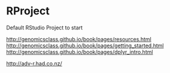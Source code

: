 # RProject
Default RStudio Project to start

http://genomicsclass.github.io/book/pages/resources.html
http://genomicsclass.github.io/book/pages/getting_started.html
http://genomicsclass.github.io/book/pages/dplyr_intro.html

http://adv-r.had.co.nz/
